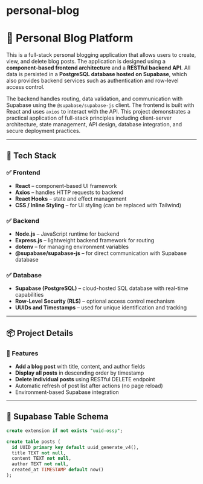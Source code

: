 # personal-blog

# 📝 Personal Blog Platform

This is a full-stack personal blogging application that allows users to create, view, and delete blog posts. The application is designed using a **component-based frontend architecture** and a **RESTful backend API**. All data is persisted in a **PostgreSQL database hosted on Supabase**, which also provides backend services such as authentication and row-level access control.

The backend handles routing, data validation, and communication with Supabase using the `@supabase/supabase-js` client. The frontend is built with React and uses `axios` to interact with the API. This project demonstrates a practical application of full-stack principles including client-server architecture, state management, API design, database integration, and secure deployment practices.

---

## 🧰 Tech Stack

### ✅ Frontend
- **React** – component-based UI framework
- **Axios** – handles HTTP requests to backend
- **React Hooks** – state and effect management
- **CSS / Inline Styling** – for UI styling (can be replaced with Tailwind)

### ✅ Backend
- **Node.js** – JavaScript runtime for backend
- **Express.js** – lightweight backend framework for routing
- **dotenv** – for managing environment variables
- **@supabase/supabase-js** – for direct communication with Supabase database

### ✅ Database
- **Supabase (PostgreSQL)** – cloud-hosted SQL database with real-time capabilities
- **Row-Level Security (RLS)** – optional access control mechanism
- **UUIDs and Timestamps** – used for unique identification and tracking

---

## 📦 Project Details


### 📝 Features
- **Add a blog post** with title, content, and author fields
- **Display all posts** in descending order by timestamp
- **Delete individual posts** using RESTful DELETE endpoint
- Automatic refresh of post list after actions (no page reload)
- Environment-based Supabase integration

---

## 🧾 Supabase Table Schema

```sql
create extension if not exists "uuid-ossp";

create table posts (
  id UUID primary key default uuid_generate_v4(),
  title TEXT not null,
  content TEXT not null,
  author TEXT not null,
  created_at TIMESTAMP default now()
);


